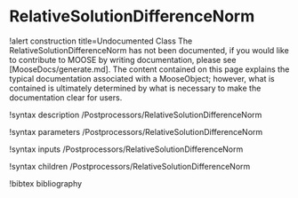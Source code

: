 <!-- MOOSE Documentation Stub: Remove this when content is added. -->

# RelativeSolutionDifferenceNorm

!alert construction title=Undocumented Class
The RelativeSolutionDifferenceNorm has not been documented, if you would like to contribute to MOOSE by
writing documentation, please see [MooseDocs/generate.md]. The content contained on this page explains
the typical documentation associated with a MooseObject; however, what is contained is ultimately
determined by what is necessary to make the documentation clear for users.

!syntax description /Postprocessors/RelativeSolutionDifferenceNorm

!syntax parameters /Postprocessors/RelativeSolutionDifferenceNorm

!syntax inputs /Postprocessors/RelativeSolutionDifferenceNorm

!syntax children /Postprocessors/RelativeSolutionDifferenceNorm

!bibtex bibliography
